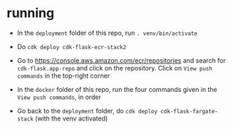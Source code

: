 # running



* In the `deployment` folder of this repo, run  `. venv/bin/activate`

* Do `cdk deploy cdk-flask-ecr-stack2`

* Go to https://console.aws.amazon.com/ecr/repositories and search for `cdk-flask.app-repo` and click on the repository. Click on `View push commands` in the top-right corner

* In the `docker` folder of this repo, run the four commands given in the `View push commands`, in order

* Go back to the `deployment` folder, do `cdk deploy cdk-flask-fargate-stack` (with the venv activated)
